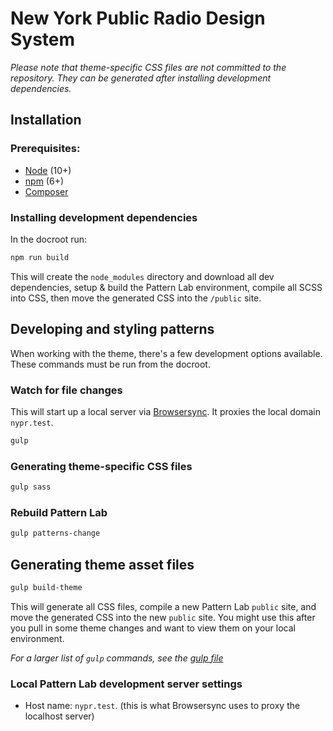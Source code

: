 # New York Public Radio Design System

_Please note that theme-specific CSS files are not committed to the repository.
They can be generated after installing development dependencies._

## Installation

### Prerequisites:

- [Node](https://nodejs.org/en/) (10+)
- [npm](https://nodejs.org/) (6+)
- [Composer](https://getcomposer.org/)

### Installing development dependencies

In the docroot run:

```sh
npm run build
```

This will create the `node_modules` directory and download all dev dependencies,
setup & build the Pattern Lab environment, compile all SCSS into CSS, then move
the generated CSS into the `/public` site.

## Developing and styling patterns

When working with the theme, there's a few development options available.
These commands must be run from the docroot.

### Watch for file changes

This will start up a local server via [Browsersync](https://browsersync.io/).
It proxies the local domain `nypr.test`.

```sh
gulp
```

### Generating theme-specific CSS files

```sh
gulp sass
```

### Rebuild Pattern Lab

```sh
gulp patterns-change
```

## Generating theme asset files

```sh
gulp build-theme
```

This will generate all CSS files, compile a new Pattern Lab `public` site,
and move the generated CSS into the new `public` site. You might use this after
you pull in some theme changes and want to view them on your local environment.

_For a larger list of `gulp` commands, see the [gulp file](gulpfile.js)_


### Local Pattern Lab development server settings

- Host name: `nypr.test`. (this is what Browsersync uses to proxy the localhost
server)
